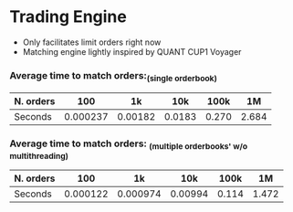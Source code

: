 # Trading Engine
- Only facilitates limit orders right now
- Matching engine lightly inspired by QUANT CUP1 Voyager

### Average time to match orders:<sub>(single orderbook)</sub>
N. orders | 100 | 1k | 10k | 100k | 1M
--- | --- | --- | --- |--- |---
Seconds | 0.000237 | 0.00182 | 0.0183 | 0.270 | 2.684

### Average time to match orders: <sub>(multiple orderbooks' w/o multithreading)</sub>
N. orders | 100 | 1k | 10k | 100k | 1M
--- | --- | --- | --- |--- |---
Seconds | 0.000122 | 0.000974 | 0.00994 | 0.114 | 1.472